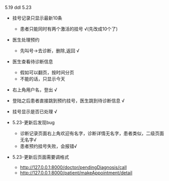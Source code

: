 5.19 ddl 5.23
* 挂号记录只显示最新10条
  * 患者只能同时有两个激活的挂号     &radic;(先改成10个了)
* 医生处理预约
  * 先叫号->去诊断，删除,返回 &radic;

* 医生查看待诊断信息
  * 假如可以翻页，按时间分页
  * 不能的话，只显示今天

* 右上角用户名，登出 &radic;
* 登陆之后患者直接跳到预约挂号，医生跳到待诊断信息 &radic;
* 挂号显示是否已处理 &radic;

* 5.23-更新后发现bug
    * 诊断记录页面右上角欢迎有名字，诊断详情无名字，患者类似，二级页面无名字&radic;
    * 患者预约挂号失败，会报错&radic;
* 5.23-更新后页面需要调格式
  * http://127.0.0.1:8000/doctor/pendingDiagnosis/call
  * http://127.0.0.1:8000/patient/makeAppointment/detail